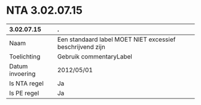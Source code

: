# NTA 3.02.07.15

 3.02.07.15 | . 
 :--- | :--- 
 Naam | Een standaard label MOET NIET excessief beschrijvend zijn 
 Toelichting | Gebruik commentaryLabel 
 Datum invoering | 2012/05/01 
 Is NTA regel | Ja 
 Is PE regel | Ja 
